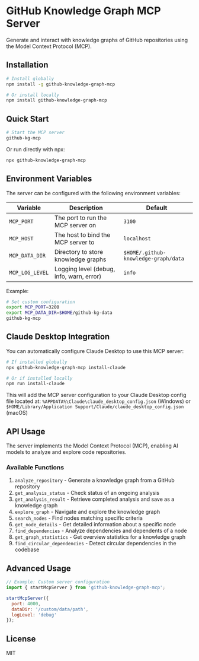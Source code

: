 # GitHub Knowledge Graph MCP Server

Generate and interact with knowledge graphs of GitHub repositories using the Model Context Protocol (MCP).

## Installation

```bash
# Install globally
npm install -g github-knowledge-graph-mcp

# Or install locally
npm install github-knowledge-graph-mcp
```

## Quick Start

```bash
# Start the MCP server
github-kg-mcp
```

Or run directly with npx:

```bash
npx github-knowledge-graph-mcp
```

## Environment Variables

The server can be configured with the following environment variables:

| Variable | Description | Default |
|----------|-------------|---------|
| `MCP_PORT` | The port to run the MCP server on | `3100` |
| `MCP_HOST` | The host to bind the MCP server to | `localhost` |
| `MCP_DATA_DIR` | Directory to store knowledge graphs | `$HOME/.github-knowledge-graph/data` |
| `MCP_LOG_LEVEL` | Logging level (debug, info, warn, error) | `info` |

Example:

```bash
# Set custom configuration
export MCP_PORT=3200
export MCP_DATA_DIR=$HOME/github-kg-data
github-kg-mcp
```

## Claude Desktop Integration

You can automatically configure Claude Desktop to use this MCP server:

```bash
# If installed globally
npx github-knowledge-graph-mcp install-claude

# Or if installed locally
npm run install-claude
```

This will add the MCP server configuration to your Claude Desktop config file located at:
`%APPDATA%\Claude\claude_desktop_config.json` (Windows) or
`$HOME/Library/Application Support/Claude/claude_desktop_config.json` (macOS)

## API Usage

The server implements the Model Context Protocol (MCP), enabling AI models to analyze and explore code repositories.

### Available Functions

1. `analyze_repository` - Generate a knowledge graph from a GitHub repository
2. `get_analysis_status` - Check status of an ongoing analysis
3. `get_analysis_result` - Retrieve completed analysis and save as a knowledge graph
4. `explore_graph` - Navigate and explore the knowledge graph
5. `search_nodes` - Find nodes matching specific criteria
6. `get_node_details` - Get detailed information about a specific node
7. `find_dependencies` - Analyze dependencies and dependents of a node
8. `get_graph_statistics` - Get overview statistics for a knowledge graph
9. `find_circular_dependencies` - Detect circular dependencies in the codebase

## Advanced Usage

```javascript
// Example: Custom server configuration
import { startMcpServer } from 'github-knowledge-graph-mcp';

startMcpServer({
  port: 4000,
  dataDir: '/custom/data/path',
  logLevel: 'debug'
});
```

## License

MIT
